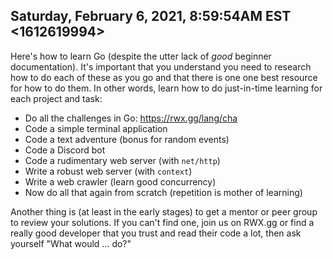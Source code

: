## Saturday, February 6, 2021, 8:59:54AM EST <1612619994>

Here's how to learn Go (despite the utter lack of *good* beginner
documentation). It's important that you understand you need to research
how to do each of these as you go and that there is one one best
resource for how to do them. In other words, learn how to do
just-in-time learning for each project and task:

* Do all the challenges in Go: <https://rwx.gg/lang/cha>
* Code a simple terminal application
* Code a text adventure (bonus for random events)
* Code a Discord bot
* Code a rudimentary web server (with `net/http`)
* Write a robust web server (with `context`)
* Write a web crawler (learn good concurrency)
* Now do all that again from scratch (repetition is mother of learning)

Another thing is (at least in the early stages) to get a mentor or peer
group to review your solutions. If you can't find one, join us on
RWX.gg or find a really good developer that you trust and read their
code a lot, then ask yourself "What would ... do?" 

